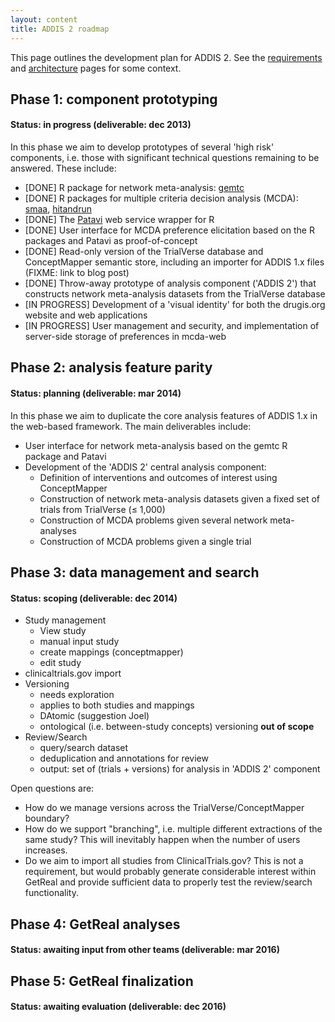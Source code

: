 ```yaml
---
layout: content
title: ADDIS 2 roadmap
---
```


This page outlines the development plan for ADDIS 2. See the [requirements](requirements) and [architecture](architecture) pages for some context.

Phase 1: component prototyping
------------------------------

#### Status: in progress (deliverable: dec 2013)

In this phase we aim to develop prototypes of several 'high risk' components, i.e. those with significant technical questions remaining to be answered.
These include:

 - [DONE] R package for network meta-analysis: [gemtc](/software/r-packages/gemtc)
 - [DONE] R packages for multiple criteria decision analysis (MCDA): [smaa](/software/r-packages/smaa), [hitandrun](/software/r-packages/hitandrun)
 - [DONE] The [Patavi](/software/addis2/patavi) web service wrapper for R
 - [DONE] User interface for MCDA preference elicitation based on the R packages and Patavi as proof-of-concept
 - [DONE] Read-only version of the TrialVerse database and ConceptMapper semantic store, including an importer for ADDIS 1.x files (FIXME: link to blog post)
 - [DONE] Throw-away prototype of analysis component ('ADDIS 2') that constructs network meta-analysis datasets from the TrialVerse database
 - [IN PROGRESS] Development of a 'visual identity' for both the drugis.org website and web applications
 - [IN PROGRESS] User management and security, and implementation of server-side storage of preferences in mcda-web

Phase 2: analysis feature parity 
--------------------------------

#### Status: planning (deliverable: mar 2014)

In this phase we aim to duplicate the core analysis features of ADDIS 1.x in the web-based framework. The main deliverables include:

 - User interface for network meta-analysis based on the gemtc R package and Patavi
 - Development of the 'ADDIS 2' central analysis component:
    - Definition of interventions and outcomes of interest using ConceptMapper
    - Construction of network meta-analysis datasets given a fixed set of trials from TrialVerse (&leq; 1,000)
    - Construction of MCDA problems given several network meta-analyses
    - Construction of MCDA problems given a single trial

Phase 3: data management and search 
-----------------------------------

#### Status: scoping (deliverable: dec 2014)

 - Study management
   - View study
   - manual input study
   - create mappings (conceptmapper)
   - edit study
  - clinicaltrials.gov import
 - Versioning
   - needs exploration
   - applies to both studies and mappings
   - DAtomic (suggestion Joel)
   - ontological (i.e. between-study concepts) versioning **out of scope**
 - Review/Search
   - query/search dataset
   - deduplication and annotations for review
   - output: set of (trials + versions) for analysis in 'ADDIS 2' component

Open questions are:

 - How do we manage versions across the TrialVerse/ConceptMapper boundary?
 - How do we support "branching", i.e. multiple different extractions of the same study? This will inevitably happen when the number of users increases.
 - Do we aim to import all studies from ClinicalTrials.gov? This is not a requirement, but would probably generate considerable interest within GetReal and provide sufficient data to properly test the review/search functionality.

Phase 4: GetReal analyses 
-------------------------

#### Status: awaiting input from other teams (deliverable: mar 2016)

Phase 5: GetReal finalization
-----------------------------

#### Status: awaiting evaluation (deliverable: dec 2016)
